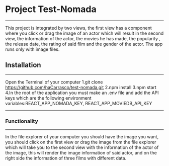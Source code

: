 # Project Test-Nomada
***
This project is integrated by two views, the first view has a component where you click or drag the image of an actor which will result in the second view, the information of the actor, the movies he has made, the popularity , the release date, the rating of said film and the gender of the actor.
The app runs only with image files.

## Installation
***
Open the Terminal of your computer
1.git clone https://github.com/haCarrasco/test-nomada.git
2.npm install
3.npm start
4.In the root of the application you must make an .env file and add the API keys which are the following environment variables:REACT_APP_NOMADA_KEY, REACT_APP_MOVIEDB_API_KEY

***
### Functionality
***
In the file explorer of your computer you should have the image you want, you should click on the first view or drag the image from the file explorer which will take you to the second view with the information of the actor of the image, this will render the image information of said actor, and on the right side the information of three films with different data.
